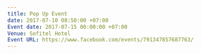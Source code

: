 ```yaml
---
title: Pop Up Event
date: 2017-07-10 08:50:00 +07:00
Event date: 2017-07-15 00:00:00 +07:00
Venue: Sofitel Hotel
Event URL: https://www.facebook.com/events/791347857687763/
---
```


